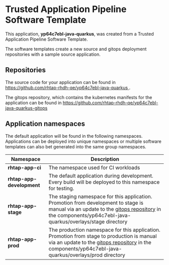 # Trusted Application Pipeline Software Template

This application, **yp64c7ebl-java-quarkus**, was created from a Trusted Application Pipeline Software Template.

The software templates create a new source and gitops deployment repositories with a sample source application. 

## Repositories

The source code for your application can be found in [https://github.com/rhtap-rhdh-qe/yp64c7ebl-java-quarkus ](https://github.com/rhtap-rhdh-qe/yp64c7ebl-java-quarkus ).
 
The gitops repository, which contains the kubernetes manifests for the application can be found in 
[https://github.com/rhtap-rhdh-qe/yp64c7ebl-java-quarkus-gitops ](https://github.com/rhtap-rhdh-qe/yp64c7ebl-java-quarkus-gitops ) 

## Application namespaces 

The default application will be found in the following namespaces. Applications can be deployed into unique namespaces or multiple software templates can also bet generated into the same group namespaces.  

|  Namespace   |  Description   |  
| -------- | -------- |
| **rhtap-app-ci** | The namespace used for CI workloads |
| **rhtap-app-development** | The default application during development. Every build will be deployed to this namespace for testing. |
| **rhtap-app-stage** | The staging namespace for this application. Promotion from development to stage is manual via an update to the [gitops repository](https://github.com/rhtap-rhdh-qe/yp64c7ebl-java-quarkus-gitops ) in the components/yp64c7ebl-java-quarkus/overlays/stage directory |
| **rhtap-app-prod** | The production namespace for this application. Promotion from stage to production is manual via an update to the [gitops repository](https://github.com/rhtap-rhdh-qe/yp64c7ebl-java-quarkus-gitops ) in the components/yp64c7ebl-java-quarkus/overlays/prod directory |